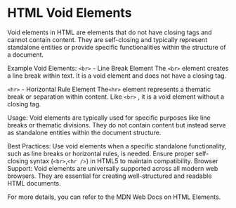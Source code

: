 # HTML Void Elements

Void elements in HTML are elements that do not have closing tags and cannot contain content. They are self-closing and typically represent standalone entities or provide specific functionalities within the structure of a document.

Example Void Elements:
`<br>` - Line Break Element
The `<br>` element creates a line break within text. It is a void element and does not have a closing tag.

`<hr>` - Horizontal Rule Element
The`<hr>` element represents a thematic break or separation within content. Like `<br>` , it is a void element without a closing tag.

Usage:
Void elements are typically used for specific purposes like line breaks or thematic divisions. They do not contain content but instead serve as standalone entities within the document structure.

Best Practices:
Use void elements when a specific standalone functionality, such as line breaks or horizontal rules, is needed.
Ensure proper self-closing syntax (`<br>`,`<hr />`) in HTML5 to maintain compatibility.
Browser Support:
Void elements are universally supported across all modern web browsers. They are essential for creating well-structured and readable HTML documents.

For more details, you can refer to the MDN Web Docs on HTML Elements.

